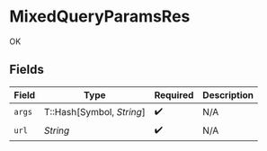 # MixedQueryParamsRes

OK


## Fields

| Field                     | Type                      | Required                  | Description               |
| ------------------------- | ------------------------- | ------------------------- | ------------------------- |
| `args`                    | T::Hash[Symbol, *String*] | :heavy_check_mark:        | N/A                       |
| `url`                     | *String*                  | :heavy_check_mark:        | N/A                       |